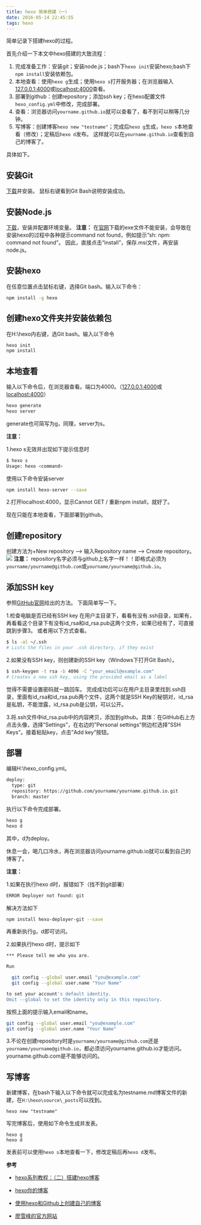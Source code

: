 ```yaml
---
title: hexo 简单搭建（一）
date: 2016-05-14 22:45:55
tags: hexo
---
```

简单记录下搭建hexo的过程。

<!--more-->

首先介绍一下本文中hexo搭建的大致流程：

1. 完成准备工作：安装git；安装node.js；bash下`hexo init`安装hexo;bash下`npm install`安装依赖包。
2. 本地查看：使用`hexo g`生成；使用`hexo s`打开服务器；在浏览器输入[127.0.0.1:4000](127.0.0.1:4000 "")或[localhost:4000](localhost:4000 "")查看。
3. 部署到github：创建repository；添加ssh key；在hexo配置文件`hexo_config.yml`中修改，完成部署。
4. 查看：浏览器访问`yourname.github.io`就可以查看了，看不到可以稍等几分钟。
5. 写博客：创建博客`hexo new "testname"`；完成后`hexo g`生成，`hexo s`本地查看（修改）；定稿后`hexo d`发布。
这样就可以在`yourname.github.io`查看到自己的博客了。

具体如下。

## **安装Git**

[下载](http://git-scm.com/download/ "")并安装。
鼠标右键看到Git Bash说明安装成功。

## **安装Node.js**

[下载](https://nodejs.org/ "")，安装并配置环境变量。
**注意：** 在[官网](https://nodejs.org/download/ "")下载的exe文件不能安装，会导致在安装hexo的过程中各种提示command not found，例如提示“sh: npm: command not found”。
因此，直接点击“install”，保存.msi文件，再安装node.js。

## **安装hexo**

在任意位置点击鼠标右键，选择Git bash。输入以下命令：

```bash
npm install -g hexo
```

## **创建hexo文件夹并安装依赖包**

在H:\hexo内右键，选Git bash。输入以下命令

```bash
hexo init
npm install
```
## **本地查看**

输入以下命令后，在浏览器查看。端口为4000。（[127.0.0.1:4000](127.0.0.1:4000 "")或[localhost:4000](localhost:4000 "")）

```bash
hexo generate
hexo server
```
generate也可简写为g，同理，server为s。

**注意：**

1.hexo s无效并出现如下提示信息时

```bash
$ hexo s
Usage: hexo <command>
```

使用以下命令安装server

```bash
npm install hexo-server --save
```

2.打开localhost:4000，显示Cannot GET /
重新npm install，就好了。

现在只能在本地查看，下面部署到github。

## **创建repository**

创建方法为+New repository --> 输入Repository name --> Create repository。
![][1]
**注意：** repository名字必须与github上名字一样！！即格式必须为`yourname/yourname@github.com`或`yourname/yourname@github.io`。

## **添加SSH key**

参照[GitHub官网][2]给出的方法。
下面简单写一下。

1.检查电脑是否已经有SSH key
在用户主目录下，看看有没有.ssh目录，如果有，再看看这个目录下有没有id_rsa和id_rsa.pub这两个文件，如果已经有了，可直接跳到步骤3。
或者用以下方式查看。

```bash
$ ls -al ~/.ssh
# Lists the files in your .ssh directory, if they exist
```

2.如果没有SSH key，则创建新的SSH key（Windows下打开Git Bash）。

```bash
$ ssh-keygen -t rsa -b 4096 -C "your_email@example.com"
# Creates a new ssh key, using the provided email as a label
```

觉得不需要设置密码就一路回车。
完成成功后可以在用户主目录里找到.ssh目录，里面有id_rsa和id_rsa.pub两个文件，这两个就是SSH Key的秘钥对，id_rsa是私钥，不能泄露，id_rsa.pub是公钥，可以公开。

3.将.ssh文件中id_rsa.pub中的内容拷贝，添加到github。具体：在GitHub右上方点击头像，选择”Settings”，在右边的”Personal settings”侧边栏选择”SSH Keys”。接着粘贴key，点击”Add key”按钮。

## **部署**

编辑H:\hexo\_config.yml。

```bash
deploy:
  type: git
  repository: https://github.com/yourname/yourname.github.io.git
  branch: master
```

执行以下命令完成部署。

```bash
hexo g
hexo d
```

其中，d为deploy。

休息一会，喝几口冷水，再在浏览器访问yourname.github.io就可以看到自己的博客了。

**注意：** 

1.如果在执行hexo d时，报错如下（找不到git部署）


```bash
ERROR Deployer not found: git
```

解决方法如下

```bash
npm install hexo-deployer-git --save
```

再重新执行g，d即可访问。

2.如果执行hexo d时，提示如下

```bash
*** Please tell me who you are.

Run

  git config --global user.email "you@example.com"
  git config --global user.name "Your Name"

to set your account's default identity.
Omit --global to set the identity only in this repository.
```

按照上面的提示输入email和name。

```bash
git config --global user.email "you@example.com"
git config --global user.name "Your Name"
```

3.不论在创建repository时是`yourname/yourname@github.com`还是`yourname/yourname@github.io`，都必须访问yourname.github.io才能访问。yourname.github.com是不能够访问的。

## **写博客**

新建博客，在bash下输入以下命令就可以完成名为testname.md博客文件的新建，在`H:\hexo\source\_posts`可以找到。

```
hexo new "testname"
```

写完博客后，使用如下命令生成并发表。

```
hexo g
hexo d
```

发表前可以使用`hexo s`本地查看一下，修改定稿后再`hexo d`发布。


**参考**

- [hexo系列教程：（二）搭建hexo博客][3]
- [hexo你的博客][4]
- [使用hexo和Github上创建自己的博客][5]
- [廖雪峰的官方网站][6]


  [1]: http://7q5c08.com1.z0.glb.clouddn.com/20150827hexo_1.png
  [2]: https://help.github.com/articles/generating-ssh-keys/
  [3]: http://zipperary.com/2013/05/28/hexo-guide-2/
  [4]: http://ibruce.info/2013/11/22/hexo-your-blog/
  [5]: http://www.itnose.net/detail/6231502.html
  [6]: http://www.liaoxuefeng.com/wiki/0013739516305929606dd18361248578c67b8067c8c017b000/001374385852170d9c7adf13c30429b9660d0eb689dd43a000